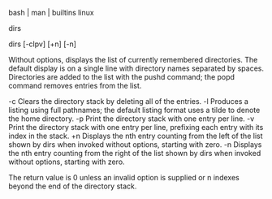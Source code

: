 bash | man | builtins linux

dirs

dirs [-clpv] [+n] [-n]

Without options, displays the list of currently remembered directories.
The default display is on a single line with directory names separated by spaces. 
Directories are added to the list with the pushd command; the popd command removes entries from the list.

-c   Clears the directory stack by deleting all of the entries.
-l   Produces a listing using full pathnames; the default listing format uses a tilde to denote the home directory.
-p   Print the directory stack with one entry per line.
-v   Print the directory stack with one entry per line, prefixing each entry with its index in the stack.
+n   Displays the nth entry counting from the left of the list shown by dirs when invoked without options, starting with zero.
-n   Displays the nth entry counting from the right of the list shown by dirs when invoked without options, starting with zero.

The return value is 0 unless an invalid option is supplied or n indexes beyond the end of the directory stack.





